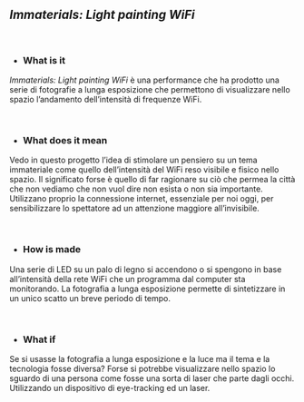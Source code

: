  ## *Immaterials: Light painting WiFi* 

<br>

  *   ### **What is it**

*Immaterials: Light painting WiFi* è una performance che ha prodotto una serie di fotografie a lunga esposizione che permettono di visualizzare nello spazio l’andamento dell’intensità di frequenze WiFi.

<br>

  *   ### **What does it mean**

Vedo in questo progetto l’idea di stimolare un pensiero su un tema immateriale come quello dell’intensità del WiFi reso visibile e fisico nello spazio. Il significato forse è quello di far ragionare su ciò che permea la città che non vediamo che non vuol dire non esista o non sia importante. Utilizzano proprio la connessione internet, essenziale per noi oggi, per sensibilizzare lo spettatore ad un attenzione maggiore all’invisibile.

<br>

  *   ### **How is made**

Una serie di LED su un palo di legno si accendono o si spengono in base all’intensità della rete WiFi che un programma dal computer sta monitorando. La fotografia a lunga esposizione permette di sintetizzare in un unico scatto un breve periodo di tempo.

<br>

  *   ### **What if**

Se si usasse la fotografia a lunga esposizione e la luce ma il tema e la tecnologia fosse diversa? 
Forse si potrebbe visualizzare nello spazio lo sguardo di una persona come fosse una sorta di laser che parte dagli occhi. Utilizzando un dispositivo di eye-tracking ed un laser.
